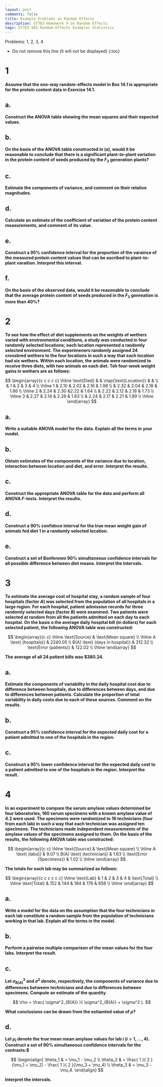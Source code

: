```yaml
---
layout: post
comments: false
title: Example Problems on Random Effects
description: ST703 Homework 9 on Random Effects
tags: ST703 SAS Random-Effects Examples Statistics
---
```


Problems: 1, 2, 3, 4

* Do not remove this line (it will not be displayed)
{:toc}

# 1
**Assume that the one-way random-effects model in Box 14.1 is appropriate for the protein content data in Exercise 14.1.**


## a.
**Construct the ANOVA table showing the mean squares and their expected values.**



## b.
**On the basis of the ANOVA table constructed in (a), would it be reasonable to conclude that there is a significant plant-to-plant variation in the protein content of seeds produced by the $F_3$ generation plants?**



## c.
**Estimate the components of variance, and comment on their relative magnitudes.**



## d.
**Calculate an estimate of the coefficient of variation of the protein content measurements, and comment of its value.**




## e.
**Construct a 95% confidence interval for the proportion of the varaince of the measured protein content values that can be ascribed to plant-to-plant varaition. Interpret this interval.**



## f.
**On the basis of the observed data, would it be reasonable to conclude that the average protein content of seeds produced in the $F_3$ genreation is more than 40%?**




# 2
**To see how the effect of diet supplements on the weights of wethers varied with environmental conditions, a study was conducted in four randomly selected locations; each location represented a randomly selected environment. The experimeners randomly assigned 24 crossbred wethers to the four locations in such a way that each location had six wethers. Within each location, the animals were randomized to receive three diets, with two animals on each diet. Teh four-week weight gains in wethers are as follows:**


$$
\begin{array}{c c c c c}
	\hline
	\text{Died} & & \rlap{\text{Location}} & & \\
	& 1 & 2 & 3 & 4 \\ \hline
	1 & 2.10 & 2.02 & 2.16 & 1.98 \\
	& 2.32 & 2.04 & 2.18 & 1.86 \\ \hline
	2 & 2.24 & 2.30 &2.22 & 1.64 \\
	& 2.22 & 2.12 & 2.18 & 1.73  \\ \hline
	3 & 2.27 & 2.14 & 2.26 & 1.83 \\
	& 2.24 & 2.17 & 2.21 & 1.89 \\ \hline
\end{array}
$$


## a.
**Write a suitable ANOVA model for the data. Explain all the terms in your model.**




## b.
**Obtain estimates of the components of the variance due to location, interaction between location and diet, and error. Interpret the results.**



## c.
**Construct the appropriate ANOVA table for the data and perform all ANOVA $F$-tests. Interpret the results.**




## d.
**Construct a 90% confidnce interval for the true mean weight gain of animals fed diet 1 in a randomly selected location.**




## e.
**Construct a set of Bonferonni 90% simultaneous confidence intervals for all possible difference between diet means. Interpret the intervals.**

# 3
**To estimate the average cost of hospital stay, a random sample of four hospitals (factor $A$) was selected from the population of all hospitals in a large region. For each hospital, patient admission records for three randomly selected days (factor $B$) were examined. Two patients were selected at random from all the patients admitted on each day to each hospital. On the basis o the average daily hospital bill (in dollars) for each selected patient, the following ANOVA table was constructed:**


$$
\begin{array}{c c}
\hline
\text{Source} & \text{Mean square} \\ \hline
A \text{ (hospitals)} & 2240.05 \\
B(A) \text{ (days in hospital)} & 312.32 \\
\text{Error (patients)} & 122.02 \\ \hline
\end{array}
$$

**The average of all 24 patient bills was $380.24.**

## a.
**Estimate the components of variability in the daily hospital cost due to difference between hospitals, due to differences between days, and due to differences between patients. Calculate the proportion of total variability in daily costs due to each of these sources. Comment on the results.**



## b.
**Construct a 95% confidence interval for the expected daily cost for a patient admitted to one of the hospitals in the region.**




## c.
**Construct a 95% lower confidence interval for the expected daily cost to a patient admitted to one of the hospitals in the region. Interpret the result.**

# 4
**In an experiment to compare the serum amylase values determined be four laboratories, 160 serum specimens with a known amylase value of 4.2 were used. The specimens were randomized to 16 technicians (four from each lab) in such a way that each technician was assigned ten specimens. The technicians made independent measurements of the amylase values of the specimens assigned to them. On the basis of the results, the following ANOVA table was constructed:**


$$
\begin{array}{c c}
\hline
\text{Source} & \text{Mean square} \\ \hline
A \text{ (labs)} & 9.07 \\
B(A) \text{ (technician)} & 1.63 \\
\text{Error (Specimens)} & 1.02 \\ \hline
\end{array}
$$

**The totals for each lab may be summarized as follows:**

$$
\begin{array}{c c c c c c}
\hline
\text{Lab} & 1 & 2 & 3 & 4 & \text{Total} \\ \hline
\text{Total} & 152 & 144 & 184 & 176 & 656 \\ \hline
\end{array}
$$

## a.
**Write a model for the data on the assumption that the four technicians in each lab constitute a random sample from the population of technicians working in that lab. Explain all the terms in the model.**



## b.
**Perform a pairwise multiple comparison of the mean values for the four labs. Interpret the result.**




## c.
**Let $\sigma^2_{B(A)}$ and $\sigma^2$ denote, respectively, the components of variance due to differences betweem technicians and due to differences between specimens. Compute an estimate of the quantity**


$$
\rho = \frac{ \sigma^2_{B(A)} }{  \sigma^2_{B(A)} + \sigma^2 }.
$$

**What conclusions can be drawn from the estiamted value of $\rho$?**



## d.
**Let $\mu_i$ denote the true mean mean amylase values for lab $i$ ($i = 1, \dots , 4$). Construct a set of 90% simultaneous confidence intervals for the contrasts:$**

$$
	\begin{align}
		\theta_1 & = \mu_1 - \mu_2 \\
		\theta_2 & = \frac{ 1 }{ 2 }(\mu_1 + \mu_2) - \frac{ 1 }{ 2 }(\mu_3 + \mu_4) \\
		\theta_3 & = \mu_3 - \mu_4.
	\end{align}
$$

**Interpret the intervals.**